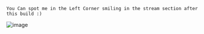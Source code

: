     You Can spot me in the Left Corner smiling in the stream section after this build :)

![image](https://github.com/user-attachments/assets/8e24af9c-5721-4859-aff0-fdd833db75e0)

